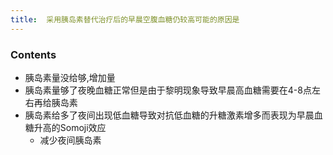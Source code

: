 ```yaml
---
title:  采用胰岛素替代治疗后的早晨空腹血糖仍较高可能的原因是
--- 
```


### Contents
- 胰岛素量没给够,增加量
- 胰岛素量够了夜晚血糖正常但是由于黎明现象导致早晨高血糖需要在4-8点左右再给胰岛素
- 胰岛素给多了夜间出现低血糖导致对抗低血糖的升糖激素增多而表现为早晨血糖升高的Somoji效应
  - 减少夜间胰岛素
